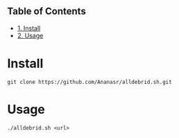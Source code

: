 <div id="table-of-contents">
<h2>Table of Contents</h2>
<div id="text-table-of-contents">
<ul>
<li><a href="#orgheadline1">1. Install</a></li>
<li><a href="#orgheadline2">2. Usage</a></li>
</ul>
</div>
</div>


# Install<a id="orgheadline1"></a>

    git clone https://github.com/Ananasr/alldebrid.sh.git

# Usage<a id="orgheadline2"></a>

    ./alldebrid.sh <url>

